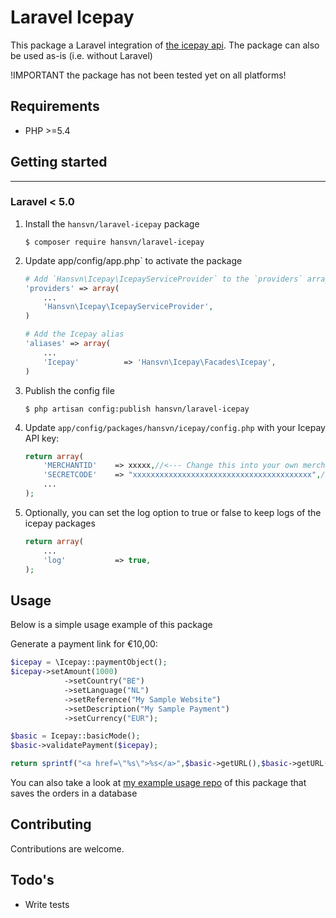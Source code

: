 # Laravel Icepay

This package a Laravel integration of [the icepay api](https://github.com/icepay/icepay).
The package can also be used as-is (i.e. without Laravel)

!IMPORTANT the package has not been tested yet on all platforms!

## Requirements

- PHP >=5.4

## Getting started
------------------

### Laravel < 5.0

1.  Install the `hansvn/laravel-icepay` package

    ```shell
    $ composer require hansvn/laravel-icepay
    ```

1. Update app/config/app.php` to activate the package

    ```php
    # Add `Hansvn\Icepay\IcepayServiceProvider` to the `providers` array
    'providers' => array(
        ...
        'Hansvn\Icepay\IcepayServiceProvider',
    )

    # Add the Icepay alias
    'aliases' => array(
        ...
        'Icepay'          => 'Hansvn\Icepay\Facades\Icepay',
    )
    ```

1.  Publish the config file

    ```shell
    $ php artisan config:publish hansvn/laravel-icepay
    ```

1.  Update `app/config/packages/hansvn/icepay/config.php` with your
    Icepay API key:

    ```php
    return array(
        'MERCHANTID'	=> xxxxx,//<--- Change this into your own merchant ID
        'SECRETCODE'	=> "xxxxxxxxxxxxxxxxxxxxxxxxxxxxxxxxxxxxxxxx",//<--- Change this into your own merchant ID 
        ...
    );
    ```

1.  Optionally, you can set the log option to true or false to keep logs of the icepay packages

    ```php
    return array(
    	...
        'log'			=> true,
    );
    ```

## Usage
Below is a simple usage example of this package

Generate a payment link for &euro;10,00:

```php
$icepay = \Icepay::paymentObject();
$icepay->setAmount(1000)
			->setCountry("BE")
			->setLanguage("NL")
			->setReference("My Sample Website")
			->setDescription("My Sample Payment")
			->setCurrency("EUR");

$basic = Icepay::basicMode();
$basic->validatePayment($icepay);

return sprintf("<a href=\"%s\">%s</a>",$basic->getURL(),$basic->getURL());
```

You can also take a look at [my example usage repo](https://github.com/hansvn/icepay-postback-handler) of this package that saves the orders in a database


## Contributing

Contributions are welcome.

## Todo's

- Write tests
